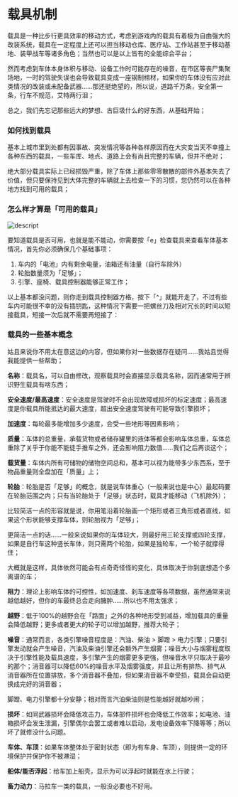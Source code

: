 <h1>载具机制</h1>
<p>载具是一种比步行更具效率的移动方式，考虑到游戏内的载具有着极为自由强大的改装系统，载具在一定程度上还可以担当移动仓库、医疗站、工作站甚至于移动基地、装甲战车等诸多角色；当然也可以是以上皆有的全能综合平台；</p>
<p>然而考虑到车体本身体积与移动、设备工作时可能存在的噪音，在市区等丧尸集聚场地，一时的驾驶失误也会导致载具变成一座钢制棺材，如果你的车体没有应对此类情况的改装或未配备武器……那还挺绝望的，所以说，道路千万条，安全第一条，行车不规范，艾特两行泪；</p>
<p>总之，我们先忘记那些远大的梦想、古巨圾什么的好东西，从基础开始；</p>
<h3>如何找到载具</h3>
<p>基本上城市里到处都有因事故、突发情况等各种各样原因而在大灾变当天不幸撞上各种东西的载具，一些车库、地点、道路上会有尚且完整的车辆，但并不绝对；</p>
<p>绝大部分载具实际上已经损毁严重，除了车体上那些零零散散的部件外基本失去了价值，但只要保持见到大体完整的车辆就上去检查一下的习惯，您仍然可以在各种地方找到可用的载具；</p>
<h3>怎么样才算是「可用的载具」</h3>
<p><img src="https://cdn.nlark.com/yuque/0/2023/png/2976665/1679675207859-d5d2c369-6ec4-480c-9323-7b6e3f1d02cb.png" alt="descript" class="align-none" /></p>
<p>要知道载具是否可用，也就是能不能动，你需要按「e」检查载具来查看车体基本情况，首先你必须确保几个基础事项：</p>
<ol>
<li>车内的「电池」内有剩余电量，油箱还有油量（自行车除外）</li>
<li>轮胎数量须为「足够」；</li>
<li>引擎、座椅、载具控制器能够正常工作；</li>
</ol>
<p>以上基本都没问题，则你走到载具控制器方格，按下「^」就能开走了，不过有些车内可能很不幸的没有插钥匙，这种情况下需要一把螺丝刀及相对冗长的时间以短接载具，短接一次后就不需要再短接了：</p>
<h3>载具的一些基本概念</h3>
<p>姑且来说你不用太在意这边的内容，但如果你对一些数据存在疑问……我姑且觉得我能提供一些帮助；</p>
<p><strong>名称</strong>：载具名，可以自由修改，观察载具时会直接显示载具名称，因而通常用于辨识野生载具有啥东西；</p>
<p><strong>安全速度/最高速度</strong>：安全速度是驾驶时不会出现故障或损坏的标定速度；最高速度是你载具所能抵达的最大速度，超出安全速度驾驶有可能导致引擎损坏；</p>
<p><strong>加速度</strong>：每轮最多能增加多少速度，会受一些地形等因素影响；</p>
<p><strong>质量</strong>：车体的总重量，承载货物或者储存罐里的液体等都会影响车体总重，车体总重除了关乎于你能不能徒手推车之外，还会影响阻力数值……我们之后再谈这个；</p>
<p><strong>载货量</strong>：车体内所有可储物的储物空间总和，基本可以视为能带多少东西系，至于物品重量则全盘加在「质量」上；</p>
<p><strong>轮胎</strong>：轮胎是否「足够」的概念，就是说车体重心（一般来说也是中心）最起码要在轮胎范围之内；只有当轮胎处于「足够」状态时，载具才能移动（飞机除外）；</p>
<p>比较简洁一点的形容就是说，你用笔沿着轮胎画一个矩形或者三角形或者直线，如果这个形状能够支撑车体，则轮胎视为「足够」；</p>
<p>更简洁一点的话……一般来说如果你的车体较大，则最好用三轮支撑或四轮支撑，如果是自行车这种竖长车体，则只需两个轮胎，如果是独轮车，一个轮子就撑得住；</p>
<p>大概就是这样，具体依然可能会有点奇奇怪怪的变化，具体取决于你到底想造个多离谱的车；</p>
<p><strong>阻力</strong>：理论上影响车体的可控性，如加速度、刹车速度等各项数据，虽然通常来说越低越好，但你的车最终总会走向臃肿……所以也不用太强求；</p>
<p><strong>越野</strong>：低于100%的越野会在「路面」之外的各种地形受到减益，增加载具的重量会降低越野；更多或者更大的轮子可以增加越野，推荐大轮子；</p>
<p><strong>噪音</strong>：通常而言，各类引擎噪音程度是：汽油、柴油 &gt; 脚蹬 &gt; 电力引擎；只要引擎发动就会产生噪音，汽油及柴油引擎还会额外产生烟雾；噪音大小与烟雾程度取决于引擎性能及载具速度，多引擎产生的烟雾更多更强，但噪音水平只取决于最吵的那个；消音器可以降低60%的噪音水平及烟雾强度，并且让所有排热、排气从消音器所在位置排放，多个消音器不叠加，但如果消音器不幸受损，载具会自动更换成完好的消音器；</p>
<p>脚蹬、电力引擎都十分安静；相对而言汽油柴油则是性能越好就越吵闹；</p>
<p><strong>损坏</strong>：如同武器损坏会降低攻击力，车体部件损坏也会降低工作效率；如电池、油箱损坏会发生泄漏，引擎偶尔会罢工或者难以启动，发电设备效率下降等等；所以坏了就修没什么问题。</p>
<p><strong>车体、车顶</strong>：如果车体整体处于密封状态（即为有车身、车顶），则提供一定的环境保护并保护你不被淋湿；</p>
<p><strong>船体/能否浮起</strong>：给车加上船壳，显示为可以浮起时就能在水上行驶；</p>
<p><strong>畜力动力</strong>：马拉车一类的载具，一般没必要也不好用。</p>
